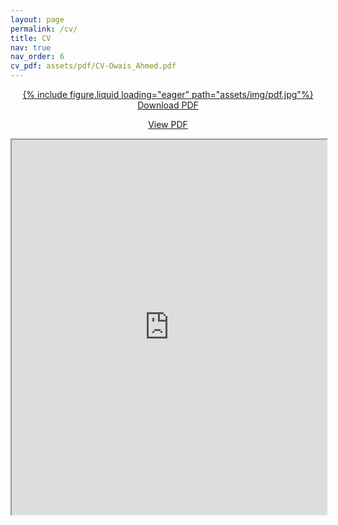 ```yaml
---
layout: page
permalink: /cv/
title: CV
nav: true
nav_order: 6
cv_pdf: assets/pdf/CV-Owais_Ahmed.pdf
---
```

<div>

<center>
<p style="font-weight: bold; text-decoration: underline;">
<a href="https://drive.google.com/uc?export=download&id=1cMhHMfQGI_aibcd71tiUnvevbwAs5QDW" rel="noopener noreferrer">
<div class="pdficon">
        {% include figure.liquid loading="eager" path="assets/img/pdf.jpg"%}
    </div>
Download PDF</a>
</p>
<p><a href="https://drive.google.com/file/d/1cMhHMfQGI_aibcd71tiUnvevbwAs5QDW/view" target="_blank" rel="noopener noreferrer"> View PDF </a> </p>
</center>

<center>
<iframe src="https://drive.google.com/file/d/1cMhHMfQGI_aibcd71tiUnvevbwAs5QDW/preview" width="100%" height="600" allow="autoplay"></iframe>
</center>
</div>

